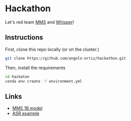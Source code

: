 # Hackathon
Let's red team [MMS](https://github.com/facebookresearch/fairseq/tree/main/examples/mms) and [Whisper](https://github.com/openai/whisper)!

## Instructions
First, clone this repo locally (or on the cluster.)
```bash
git clone https://github.com/angelo-ortiz/hackathon.git
```
Then, install the requirements
```bash
cd hackaton
conda env create -f environment.yml
```

## Links
- [MMS 1B model](https://dl.fbaipublicfiles.com/mms/asr/mms1b_all.pt)
- [ASR example](https://github.com/facebookresearch/fairseq/blob/main/examples/mms/asr/tutorial/MMS_ASR_Inference_Colab.ipynb)
